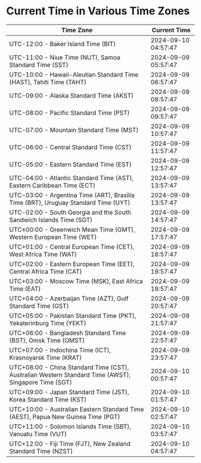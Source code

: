 # Current Time in Various Time Zones

| Time Zone | Current Time |
|-----------|--------------|
| UTC-12:00 - Baker Island Time (BIT) | 2024-09-10 04:57:47 |
| UTC-11:00 - Niue Time (NUT), Samoa Standard Time (SST) | 2024-09-09 05:57:47 |
| UTC-10:00 - Hawaii-Aleutian Standard Time (HAST), Tahiti Time (TAHT) | 2024-09-09 06:57:47 |
| UTC-09:00 - Alaska Standard Time (AKST) | 2024-09-09 08:57:47 |
| UTC-08:00 - Pacific Standard Time (PST) | 2024-09-09 09:57:47 |
| UTC-07:00 - Mountain Standard Time (MST) | 2024-09-09 10:57:47 |
| UTC-06:00 - Central Standard Time (CST) | 2024-09-09 11:57:47 |
| UTC-05:00 - Eastern Standard Time (EST) | 2024-09-09 12:57:47 |
| UTC-04:00 - Atlantic Standard Time (AST), Eastern Caribbean Time (ECT) | 2024-09-09 13:57:47 |
| UTC-03:00 - Argentina Time (ART), Brasília Time (BRT), Uruguay Standard Time (UYT) | 2024-09-09 13:57:47 |
| UTC-02:00 - South Georgia and the South Sandwich Islands Time (SGT) | 2024-09-09 14:57:47 |
| UTC±00:00 - Greenwich Mean Time (GMT), Western European Time (WET) | 2024-09-09 17:57:47 |
| UTC+01:00 - Central European Time (CET), West Africa Time (WAT) | 2024-09-09 18:57:47 |
| UTC+02:00 - Eastern European Time (EET), Central Africa Time (CAT) | 2024-09-09 19:57:47 |
| UTC+03:00 - Moscow Time (MSK), East Africa Time (EAT) | 2024-09-09 19:57:47 |
| UTC+04:00 - Azerbaijan Time (AZT), Gulf Standard Time (GST) | 2024-09-09 20:57:47 |
| UTC+05:00 - Pakistan Standard Time (PKT), Yekaterinburg Time (YEKT) | 2024-09-09 21:57:47 |
| UTC+06:00 - Bangladesh Standard Time (BST), Omsk Time (OMST) | 2024-09-09 22:57:47 |
| UTC+07:00 - Indochina Time (ICT), Krasnoyarsk Time (KRAT) | 2024-09-09 23:57:47 |
| UTC+08:00 - China Standard Time (CST), Australian Western Standard Time (AWST), Singapore Time (SGT) | 2024-09-10 00:57:47 |
| UTC+09:00 - Japan Standard Time (JST), Korea Standard Time (KST) | 2024-09-10 01:57:47 |
| UTC+10:00 - Australian Eastern Standard Time (AEST), Papua New Guinea Time (PGT) | 2024-09-10 02:57:47 |
| UTC+11:00 - Solomon Islands Time (SBT), Vanuatu Time (VUT) | 2024-09-10 03:57:47 |
| UTC+12:00 - Fiji Time (FJT), New Zealand Standard Time (NZST) | 2024-09-10 04:57:47 |
